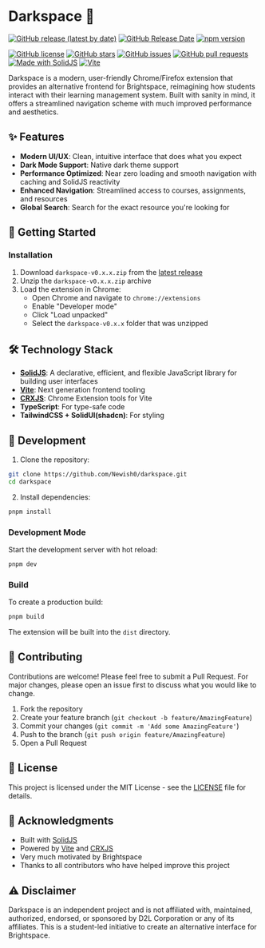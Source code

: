 # Darkspace 🌙

[![GitHub release (latest by date)](https://img.shields.io/github/v/release/newish0/darkspace?style=for-the-badge)](https://github.com/newish0/darkspace/releases/latest)
[![GitHub Release Date](https://img.shields.io/github/release-date/newish0/darkspace?style=for-the-badge)](https://github.com/newish0/darkspace/releases)
[![npm version](https://img.shields.io/github/package-json/v/newish0/darkspace?style=for-the-badge)](https://github.com/newish0/darkspace/blob/main/package.json)

[![GitHub license](https://img.shields.io/github/license/Newish0/darkspace?style=for-the-badge)](https://github.com/Newish0/darkspace/blob/main/LICENSE)
[![GitHub stars](https://img.shields.io/github/stars/Newish0/darkspace?style=for-the-badge)](https://github.com/Newish0/darkspace/stargazers)
[![GitHub issues](https://img.shields.io/github/issues/Newish0/darkspace?style=for-the-badge)](https://github.com/Newish0/darkspace/issues)
[![GitHub pull requests](https://img.shields.io/github/issues-pr/Newish0/darkspace?style=for-the-badge)](https://github.com/Newish0/darkspace/pulls)
[![Made with SolidJS](https://img.shields.io/badge/Made%20with-SolidJS-2C4F7C?logo=solid&logoColor=white&style=for-the-badge)](https://www.solidjs.com/)
[![Vite](https://img.shields.io/badge/Vite-B73BFE?logo=vite&logoColor=FFD62E&style=for-the-badge)](https://vitejs.dev/)

Darkspace is a modern, user-friendly Chrome/Firefox extension that provides an alternative frontend for Brightspace, reimagining how students interact with their learning management system. Built with sanity in mind, it offers a streamlined navigation scheme with much improved performance and aesthetics.

## ✨ Features

-   **Modern UI/UX**: Clean, intuitive interface that does what you expect
-   **Dark Mode Support**: Native dark theme support
-   **Performance Optimized**: Near zero loading and smooth navigation with caching and SolidJS reactivity
-   **Enhanced Navigation**: Streamlined access to courses, assignments, and resources
-   **Global Search**: Search for the exact resource you're looking for

## 🚀 Getting Started

### Installation

1. Download `darkspace-v0.x.x.zip` from the [latest release](https://github.com/newish0/darkspace/releases/latest)
2. Unzip the `darkspace-v0.x.x.zip` archive
3. Load the extension in Chrome:
    - Open Chrome and navigate to `chrome://extensions`
    - Enable "Developer mode"
    - Click "Load unpacked"
    - Select the `darkspace-v0.x.x` folder that was unzipped

## 🛠️ Technology Stack

-   **[SolidJS](https://www.solidjs.com/)**: A declarative, efficient, and flexible JavaScript library for building user interfaces
-   **[Vite](https://vite.dev/)**: Next generation frontend tooling
-   **[CRXJS](https://crxjs.dev/)**: Chrome Extension tools for Vite
-   **TypeScript**: For type-safe code
-   **TailwindCSS + SolidUI(shadcn)**: For styling

## 📝 Development

1. Clone the repository:

```bash
git clone https://github.com/Newish0/darkspace.git
cd darkspace
```

2. Install dependencies:

```bash
pnpm install
```

### Development Mode

Start the development server with hot reload:

```bash
pnpm dev
```

### Build

To create a production build:

```bash
pnpm build
```

The extension will be built into the `dist` directory.

## 🤝 Contributing

Contributions are welcome! Please feel free to submit a Pull Request. For major changes, please open an issue first to discuss what you would like to change.

1. Fork the repository
2. Create your feature branch (`git checkout -b feature/AmazingFeature`)
3. Commit your changes (`git commit -m 'Add some AmazingFeature'`)
4. Push to the branch (`git push origin feature/AmazingFeature`)
5. Open a Pull Request

## 📜 License

This project is licensed under the MIT License - see the [LICENSE](LICENSE) file for details.

## 🙏 Acknowledgments

-   Built with [SolidJS](https://www.solidjs.com/)
-   Powered by [Vite](https://vitejs.dev/) and [CRXJS](https://crxjs.dev/)
-   Very much motivated by Brightspace
-   Thanks to all contributors who have helped improve this project

## ⚠️ Disclaimer

Darkspace is an independent project and is not affiliated with, maintained, authorized, endorsed, or sponsored by D2L Corporation or any of its affiliates. This is a student-led initiative to create an alternative interface for Brightspace.
